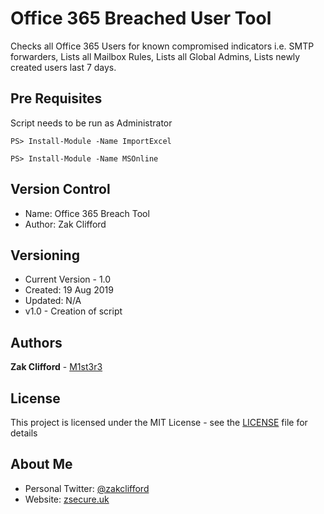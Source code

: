 # Office 365 Breached User Tool

Checks all Office 365 Users for known compromised indicators i.e. SMTP forwarders, Lists all Mailbox Rules, Lists all Global Admins, Lists newly created users last 7 days.

## Pre Requisites

Script needs to be run as Administrator
```
PS> Install-Module -Name ImportExcel
```
```
PS> Install-Module -Name MSOnline 
```

## Version Control
- Name: Office 365 Breach Tool
- Author: Zak Clifford 


## Versioning

- Current Version - 1.0
- Created: 19 Aug 2019
- Updated: N/A 
- v1.0 - Creation of script

## Authors

**Zak Clifford** - [M1st3r3](https://github.com/M1st3r3)

## License

This project is licensed under the MIT License - see the [LICENSE](LICENSE) file for details

## About Me

- Personal Twitter: [@zakclifford](https://twitter.com/zakclifford)
- Website: [zsecure.uk](https://zsecure.uk/)
